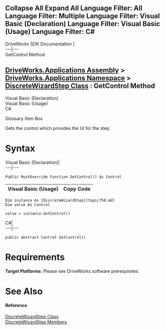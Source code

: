 Collapse All Expand All Language Filter: All  Language Filter: Multiple  Language Filter: Visual Basic (Declaration) Language Filter: Visual Basic (Usage) Language Filter: C#  
---  
DriveWorks SDK Documentation  |   
---|---  
GetControl Method   
  
[DriveWorks.Applications Assembly](topic13.md) > [DriveWorks.Applications Namespace](topic16.md) > [DiscreteWizardStep Class](topic750.md) : GetControl Method  
---  
  
Visual Basic (Declaration)    
Visual Basic (Usage)    
C# 

Glossary Item Box

Gets the control which provides the UI for the step. 

# Syntax

Visual Basic (Declaration)|   
---|---  
      
    
    Public MustOverride Function GetControl() As Control  
  
Visual Basic (Usage)| Copy Code  
---|---  
      
    
    Dim instance As [DiscreteWizardStep](topic750.md)
    Dim value As Control
     
    value = instance.GetControl()  
  
C#|   
---|---  
      
    
    public abstract Control GetControl()  
  
# Requirements

**Target Platforms:** Please see DriveWorks software prerequisites.

# See Also

#### Reference

[DiscreteWizardStep Class](topic750.md)   
[DiscreteWizardStep Members](topic751.md)


